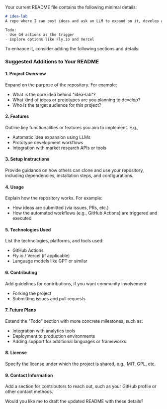 Your current README file contains the following minimal details:

```markdown
# idea-lab
A repo where I can post ideas and ask an LLM to expand on it, develop a prototype and do market research

Todo:
- Use GH actions as the trigger
- Explore options like Fly.io and Vercel
```

To enhance it, consider adding the following sections and details:

### Suggested Additions to Your README

#### 1. **Project Overview**
Expand on the purpose of the repository. For example:
- What is the core idea behind "idea-lab"?
- What kind of ideas or prototypes are you planning to develop?
- Who is the target audience for this project?

#### 2. **Features**
Outline key functionalities or features you aim to implement. E.g.,
- Automatic idea expansion using LLMs
- Prototype development workflows
- Integration with market research APIs or tools

#### 3. **Setup Instructions**
Provide guidance on how others can clone and use your repository, including dependencies, installation steps, and configurations.

#### 4. **Usage**
Explain how the repository works. For example:
- How ideas are submitted (via issues, PRs, etc.)
- How the automated workflows (e.g., GitHub Actions) are triggered and executed

#### 5. **Technologies Used**
List the technologies, platforms, and tools used:
- GitHub Actions
- Fly.io / Vercel (if applicable)
- Language models like GPT or similar

#### 6. **Contributing**
Add guidelines for contributions, if you want community involvement:
- Forking the project
- Submitting issues and pull requests

#### 7. **Future Plans**
Extend the "Todo" section with more concrete milestones, such as:
- Integration with analytics tools
- Deployment to production environments
- Adding support for additional languages or frameworks

#### 8. **License**
Specify the license under which the project is shared, e.g., MIT, GPL, etc.

#### 9. **Contact Information**
Add a section for contributors to reach out, such as your GitHub profile or other contact methods.

Would you like me to draft the updated README with these details?
